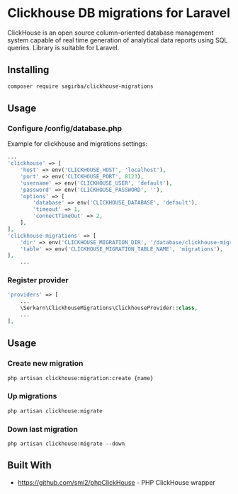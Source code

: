 # Clickhouse DB migrations for Laravel

ClickHouse is an open source column-oriented database management system capable of real time generation of analytical data reports using SQL queries.
Library is suitable for Laravel.

## Installing

```bash
composer require sagirba/clickhouse-migrations
```

## Usage

### Configure /config/database.php

Example for clickhouse and migrations settings:

```php
...
'clickhouse' => [
    'host' => env('CLICKHOUSE_HOST', 'localhost'),
    'port' => env('CLICKHOUSE_PORT', 8123),
    'username' => env('CLICKHOUSE_USER', 'default'),
    'password' => env('CLICKHOUSE_PASSWORD', ''),
    'options' => [
        'database' => env('CLICKHOUSE_DATABASE', 'default'),
        'timeout' => 1,
        'connectTimeOut' => 2,
    ],
],
'clickhouse-migrations' => [
    'dir' => env('CLICKHOUSE_MIGRATION_DIR', '/database/clickhouse-migrations/'),
    'table' => env('CLICKHOUSE_MIGRATION_TABLE_NAME', 'migrations'),
],
    ...
```

### Register provider

```php
'providers' => [
    ...
    \Serkarn\ClickhouseMigrations\ClickhouseProvider::class,
    ...
],
```

## Usage

### Create new migration

```bash
php artisan clickhouse:migration:create {name}
```

### Up migrations

```bash
php artisan clickhouse:migrate
```

### Down last migration

```
php artisan clickhouse:migrate --down
```

## Built With

* https://github.com/smi2/phpClickHouse - PHP ClickHouse wrapper
